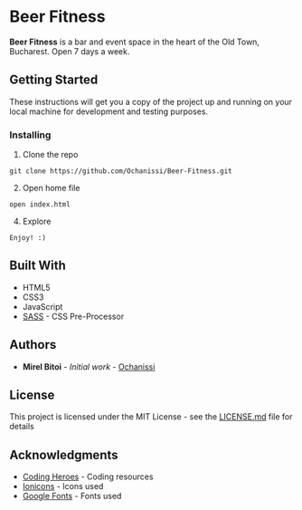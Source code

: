﻿# Beer Fitness

**Beer Fitness** is a bar and event space in the heart of the Old Town, Bucharest. Open 7 days a week.

## Getting Started

These instructions will get you a copy of the project up and running on your local machine for development and testing purposes.

### Installing

1. Clone the repo

```
git clone https://github.com/Ochanissi/Beer-Fitness.git
```

2. Open home file

```
open index.html
```

4. Explore

```
Enjoy! :)
```

## Built With

- HTML5
- CSS3
- JavaScript
- [SASS](https://sass-lang.com/) - CSS Pre-Processor

## Authors

- **Mirel Bitoi** - _Initial work_ - [Ochanissi](https://github.com/Ochanissi)

## License

This project is licensed under the MIT License - see the [LICENSE.md](LICENSE.md) file for details

## Acknowledgments

- [Coding Heroes](https://codingheroes.io/resources/) - Coding resources
- [Ionicons](https://ionicons.com/) - Icons used
- [Google Fonts](https://fonts.google.com/) - Fonts used
